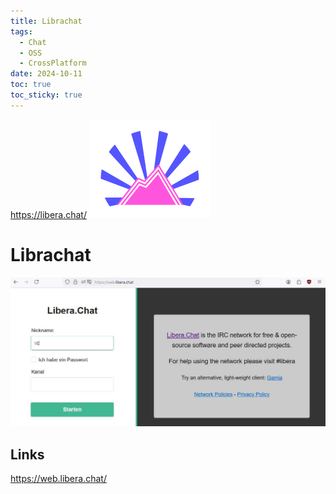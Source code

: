 ```yaml
---
title: Librachat
tags:
  - Chat
  - OSS
  - CrossPlatform
date: 2024-10-11
toc: true
toc_sticky: true
---
```

https://libera.chat/
![](../_asset/2024-10-04-chat_image_1.svg)

# Librachat

![](../_asset/2024-10-04-chat_image_2.jpeg)
## Links

<https://web.libera.chat/>
